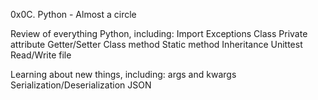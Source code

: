 0x0C. Python - Almost a circle

Review of everything Python, including:
Import
Exceptions
Class
Private attribute
Getter/Setter
Class method
Static method
Inheritance
Unittest
Read/Write file

Learning about new things, including:
args and kwargs
Serialization/Deserialization
JSON